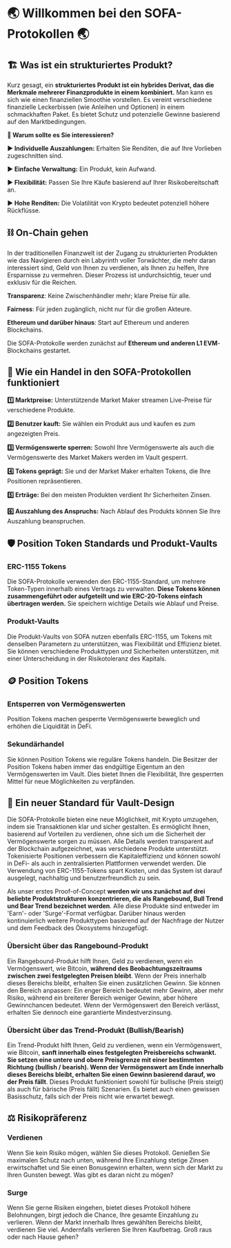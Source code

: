 # 🌏 **Willkommen bei den SOFA-Protokollen** 🌏

## **🏗️ Was ist ein strukturiertes Produkt?**

Kurz gesagt, ein **strukturiertes Produkt ist ein hybrides Derivat, das die Merkmale mehrerer Finanzprodukte in einem kombiniert.** Man kann es sich wie einen finanziellen Smoothie vorstellen. Es vereint verschiedene finanzielle Leckerbissen (wie Anleihen und Optionen) in einem schmackhaften Paket. Es bietet Schutz und potenzielle Gewinne basierend auf den Marktbedingungen.

**🤔 Warum sollte es Sie interessieren?**

**▶️ Individuelle Auszahlungen:** Erhalten Sie Renditen, die auf Ihre Vorlieben zugeschnitten sind.

**▶️ Einfache Verwaltung:** Ein Produkt, kein Aufwand.

**▶️ Flexibilität:** Passen Sie Ihre Käufe basierend auf Ihrer Risikobereitschaft an.

**▶️ Hohe Renditen:** Die Volatilität von Krypto bedeutet potenziell höhere Rückflüsse.

## ⛓️ **On-Chain gehen**

In der traditionellen Finanzwelt ist der Zugang zu strukturierten Produkten wie das Navigieren durch ein Labyrinth voller Torwächter, die mehr daran interessiert sind, Geld von Ihnen zu verdienen, als Ihnen zu helfen, Ihre Ersparnisse zu vermehren. Dieser Prozess ist undurchsichtig, teuer und exklusiv für die Reichen.

**Transparenz**: Keine Zwischenhändler mehr; klare Preise für alle.

**Fairness**: Für jeden zugänglich, nicht nur für die großen Akteure.

**Ethereum und darüber hinaus**: Start auf Ethereum und anderen Blockchains.

Die SOFA-Protokolle werden zunächst auf **Ethereum und anderen L1 EVM**-Blockchains gestartet.

## 🔁 **Wie ein Handel in den SOFA-Protokollen funktioniert**

**1️⃣ Marktpreise:** Unterstützende Market Maker streamen Live-Preise für verschiedene Produkte.

**2️⃣ Benutzer kauft:** Sie wählen ein Produkt aus und kaufen es zum angezeigten Preis.

**3️⃣ Vermögenswerte sperren:** Sowohl Ihre Vermögenswerte als auch die Vermögenswerte des Market Makers werden im Vault gesperrt.

**4️⃣ Tokens geprägt:** Sie und der Market Maker erhalten Tokens, die Ihre Positionen repräsentieren.

**5️⃣ Erträge:** Bei den meisten Produkten verdient Ihr Sicherheiten Zinsen.

**6️⃣ Auszahlung des Anspruchs:** Nach Ablauf des Produkts können Sie Ihre Auszahlung beanspruchen.

## 🛡️ **Position Token Standards und Produkt-Vaults**

### ERC-1155 Tokens

Die SOFA-Protokolle verwenden den ERC-1155-Standard, um mehrere Token-Typen innerhalb eines Vertrags zu verwalten. **Diese Tokens können zusammengeführt oder aufgeteilt und wie ERC-20-Tokens einfach übertragen werden.** Sie speichern wichtige Details wie Ablauf und Preise.

### Produkt-Vaults

Die Produkt-Vaults von SOFA nutzen ebenfalls ERC-1155, um Tokens mit denselben Parametern zu unterstützen, was Flexibilität und Effizienz bietet. Sie können verschiedene Produkttypen und Sicherheiten unterstützen, mit einer Unterscheidung in der Risikotoleranz des Kapitals.

## 🪙 **Position Tokens**

### Entsperren von Vermögenswerten

Position Tokens machen gesperrte Vermögenswerte beweglich und erhöhen die Liquidität in DeFi.

### Sekundärhandel

Sie können Position Tokens wie reguläre Tokens handeln. Die Besitzer der Position Tokens haben immer das endgültige Eigentum an den Vermögenswerten im Vault. Dies bietet Ihnen die Flexibilität, Ihre gesperrten Mittel für neue Möglichkeiten zu verpfänden.

## 🏦 **Ein neuer Standard für Vault-Design**

Die SOFA-Protokolle bieten eine neue Möglichkeit, mit Krypto umzugehen, indem sie Transaktionen klar und sicher gestalten. Es ermöglicht Ihnen, basierend auf Vorteilen zu verdienen, ohne sich um die Sicherheit der Vermögenswerte sorgen zu müssen. Alle Details werden transparent auf der Blockchain aufgezeichnet, was verschiedene Produkte unterstützt. Tokenisierte Positionen verbessern die Kapitaleffizienz und können sowohl in DeFi- als auch in zentralisierten Plattformen verwendet werden. Die Verwendung von ERC-1155-Tokens spart Kosten, und das System ist darauf ausgelegt, nachhaltig und benutzerfreundlich zu sein.

Als unser erstes Proof-of-Concept **werden wir uns zunächst auf drei beliebte Produktstrukturen konzentrieren, die als Rangebound, Bull Trend und Bear Trend bezeichnet werden**. Alle diese Produkte sind entweder im 'Earn'- oder 'Surge'-Format verfügbar. Darüber hinaus werden kontinuierlich weitere Produkttypen basierend auf der Nachfrage der Nutzer und dem Feedback des Ökosystems hinzugefügt.

### Übersicht über das Rangebound-Produkt

Ein Rangebound-Produkt hilft Ihnen, Geld zu verdienen, wenn ein Vermögenswert, wie Bitcoin, **während des Beobachtungszeitraums zwischen zwei festgelegten Preisen bleibt**. Wenn der Preis innerhalb dieses Bereichs bleibt, erhalten Sie einen zusätzlichen Gewinn. Sie können den Bereich anpassen: Ein enger Bereich bedeutet mehr Gewinn, aber mehr Risiko, während ein breiterer Bereich weniger Gewinn, aber höhere Gewinnchancen bedeutet. Wenn der Vermögenswert den Bereich verlässt, erhalten Sie dennoch eine garantierte Mindestverzinsung.

### Übersicht über das Trend-Produkt (Bullish/Bearish)

Ein Trend-Produkt hilft Ihnen, Geld zu verdienen, wenn ein Vermögenswert, wie Bitcoin, **sanft innerhalb eines festgelegten Preisbereichs schwankt. Sie setzen eine untere und obere Preisgrenze mit einer bestimmten Richtung (bullish / bearish). Wenn der Vermögenswert am Ende innerhalb dieses Bereichs bleibt, erhalten Sie einen Gewinn basierend darauf, wo der Preis fällt**. Dieses Produkt funktioniert sowohl für bullische (Preis steigt) als auch für bärische (Preis fällt) Szenarien. Es bietet auch einen gewissen Basisschutz, falls sich der Preis nicht wie erwartet bewegt.

## ⚖️ **Risikopräferenz**

### Verdienen

Wenn Sie kein Risiko mögen, wählen Sie dieses Protokoll. Genießen Sie maximalen Schutz nach unten, während Ihre Einzahlung stetige Zinsen erwirtschaftet und Sie einen Bonusgewinn erhalten, wenn sich der Markt zu Ihren Gunsten bewegt. Was gibt es daran nicht zu mögen?

### Surge

Wenn Sie gerne Risiken eingehen, bietet dieses Protokoll höhere Belohnungen, birgt jedoch die Chance, Ihre gesamte Einzahlung zu verlieren. Wenn der Markt innerhalb Ihres gewählten Bereichs bleibt, verdienen Sie viel. Andernfalls verlieren Sie Ihren Kaufbetrag. Groß raus oder nach Hause gehen?